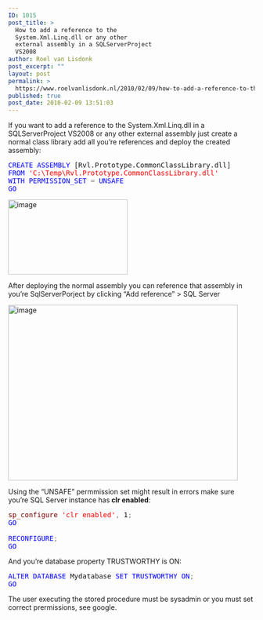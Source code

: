 ```yaml
---
ID: 1015
post_title: >
  How to add a reference to the
  System.Xml.Linq.dll or any other
  external assembly in a SQLServerProject
  VS2008
author: Roel van Lisdonk
post_excerpt: ""
layout: post
permalink: >
  https://www.roelvanlisdonk.nl/2010/02/09/how-to-add-a-reference-to-the-system-xml-linq-dll-or-any-other-external-assembly-in-a-sqlserverproject-vs2008/
published: true
post_date: 2010-02-09 13:51:03
---
```

<p>If you want to add a reference to the System.Xml.Linq.dll in a SQLServerProject VS2008 or any other external assembly just create a normal class library add all you’re references and deploy the created assembly:</p>  <pre class="code"><span style="color: blue">CREATE ASSEMBLY </span>[Rvl.Prototype.CommonClassLibrary.dll]
<span style="color: blue">FROM </span><span style="color: red">'C:\Temp\Rvl.Prototype.CommonClassLibrary.dll'
</span><span style="color: blue">WITH PERMISSION_SET </span><span style="color: gray">= </span><span style="color: blue">UNSAFE
GO</span></pre>

<p><a href="http://www.roelvanlisdonk.nl/wp-content/uploads/2010/02/image.png"><img style="border-bottom: 0px; border-left: 0px; display: inline; border-top: 0px; border-right: 0px" title="image" border="0" alt="image" src="http://www.roelvanlisdonk.nl/wp-content/uploads/2010/02/image_thumb.png" width="244" height="153" /></a> </p>

<p>After deploying the normal assembly you can reference that assembly in you’re SqlServerPorject by clicking “Add reference” &gt; SQL Server</p>

<p><a href="http://www.roelvanlisdonk.nl/wp-content/uploads/2010/02/image1.png"><img style="border-bottom: 0px; border-left: 0px; display: inline; border-top: 0px; border-right: 0px" title="image" border="0" alt="image" src="http://www.roelvanlisdonk.nl/wp-content/uploads/2010/02/image_thumb1.png" width="469" height="358" /></a> </p>

<p>Using the “UNSAFE” permmission set might result in errors make sure you’re SQL Server instance has<strong> clr enabled</strong>:</p>

<pre class="code"><span style="color: maroon">sp_configure </span><span style="color: red">'clr enabled'</span><span style="color: gray">, </span>1<span style="color: gray">;
</span><span style="color: blue">GO

RECONFIGURE</span><span style="color: gray">;
</span><span style="color: blue">GO</span></pre>
<a href="http://11011.net/software/vspaste"></a>

<p>And you’re database property TRUSTWORTHY is ON:</p>

<pre class="code"><span style="color: blue">ALTER DATABASE </span>Mydatabase <span style="color: blue">SET TRUSTWORTHY ON</span><span style="color: gray">;
</span><span style="color: blue">GO</span></pre>
<a href="http://11011.net/software/vspaste"></a>

<p>The user executing the stored procedure must be sysadmin or you must set correct prermissions, see google.
  </p>